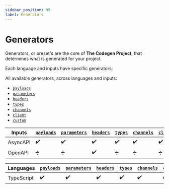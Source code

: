 ```yaml
---
sidebar_position: 99
label: Generators
---
```


# Generators
Generators, or preset's are the core of **The Codegen Project**, that determines what is generated for your project.

Each language and inputs have specific generators;

All available generators, across languages and inputs:
- [`payloads`](./payloads.md)
- [`parameters`](./parameters.md)
- [`headers`](./headers.md)
- [`types`](./types.md)
- [`channels`](./channels.md)
- [`client`](./client.md)
- [`custom`](./custom.md)

| **Inputs** | [`payloads`](./payloads.md) | [`parameters`](./parameters.md) | [`headers`](./headers.md) | [`types`](./types.md) | [`channels`](./channels.md) | [`client`](./client.md) | [`custom`](./custom.md) |
|---|---|---|---|---|---|---|---|
| AsyncAPI | ✔️ | ✔️ | ✔️ | ✔️ | ✔️ | ✔️ | ✔️ |
| OpenAPI | ➗ | ➗ | ✔️ | ➗ | ➗ | ➗ | ✔️ |

| **Languages** | [`payloads`](./payloads.md) | [`parameters`](./parameters.md) | [`headers`](./headers.md) | [`types`](./types.md) | [`channels`](./channels.md) | [`client`](./client.md) | [`custom`](./custom.md) |
|---|---|---|---|---|---|---|---|
| TypeScript | ✔️ | ✔️ | ✔️ | ✔️ | ✔️ | ✔️ | ✔️ |

